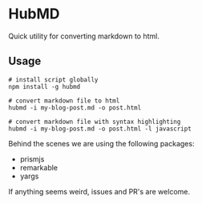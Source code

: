 # HubMD

Quick utility for converting markdown to html.

## Usage

```
# install script globally
npm install -g hubmd

# convert markdown file to html
hubmd -i my-blog-post.md -o post.html

# convert markdown file with syntax highlighting
hubmd -i my-blog-post.md -o post.html -l javascript
```

Behind the scenes we are using the following packages:
* prismjs
* remarkable
* yargs

If anything seems weird, issues and PR's are welcome.
